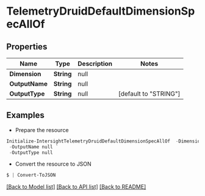 # TelemetryDruidDefaultDimensionSpecAllOf
## Properties

Name | Type | Description | Notes
------------ | ------------- | ------------- | -------------
**Dimension** | **String** | null | 
**OutputName** | **String** | null | 
**OutputType** | **String** | null | [default to "STRING"]

## Examples

- Prepare the resource
```powershell
Initialize-IntersightTelemetryDruidDefaultDimensionSpecAllOf  -Dimension null `
 -OutputName null `
 -OutputType null
```

- Convert the resource to JSON
```powershell
$ | Convert-ToJSON
```

[[Back to Model list]](../README.md#documentation-for-models) [[Back to API list]](../README.md#documentation-for-api-endpoints) [[Back to README]](../README.md)


